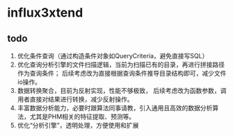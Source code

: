 # influx3xtend

## todo
1. 优化条件查询（通过构造条件对象如QueryCriteria，避免直接写SQL）
2. 优化查询分析引擎的文件扫描逻辑，当前为扫描已有的目录，再进行拼接路径作为查询条件；
后续考虑改为直接根据查询条件推导目录结构即可，减少文件io操作。
3. 数据转换聚合，目前为反射实现，性能不够极致，
后续考虑改为函数参数，调用者直接对结果进行转换，减少反射操作。
4. 丰富数据分析能力，必要时跟算法同事请教，引入通用且高效的数据分析算法，尤其是PHM相关的特征提取、预测等。
5. 优化“分析引擎”，透明处理，方便使用和扩展